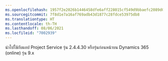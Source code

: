 ```yaml
---
ms.openlocfilehash: 1957f2e2026b1446458dfe6aff228015cf549d9bbaefc2089d0f5b07275c4eb5
ms.sourcegitcommit: 7f8d1e7a16af769adb43d1877c28fdce53975db8
ms.translationtype: HT
ms.contentlocale: th-TH
ms.lasthandoff: 08/06/2021
ms.locfileid: "7002939"
---
```

นำไปใช้กับแอป Project Service รุ่น 2.4.4.30 หรือรุ่นก่อนหน้าบน Dynamics 365 (online) รุ่น 9.x
